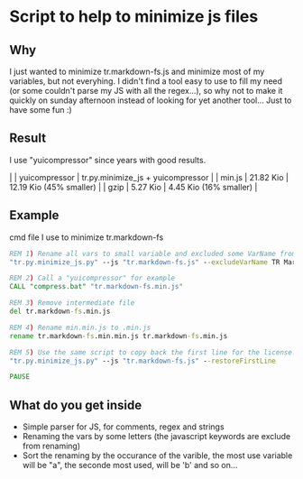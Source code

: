 # Script to help to minimize js files

## Why
I just wanted to minimize tr.markdown-fs.js and minimize most of my variables, but not everyhing.
I didn't find a tool easy to use to fill my need (or some couldn't parse my JS with all the regex...), so why not to make it quickly on sunday afternoon instead of looking for yet another tool...
Just to have some fun :)

## Result
I use "yuicompressor" since years with good results.

|        | yuicompressor | tr.py.minimize_js + yuicompressor |
| min.js | 21.82 Kio     | 12.19 Kio (45% smaller)           |
| gzip   | 5.27 Kio      | 4.45 Kio (16% smaller)            |

## Example
cmd file I use to minimize tr.markdown-fs

~~~cmd
REM 1) Rename all vars to small variable and excluded some VarName from renaming
"tr.py.minimize_js.py" --js "tr.markdown-fs.js" --excludeVarName TR MarkdownFS Debug MarkdownFSGlobal toHtml

REM 2) Call a "yuicompressor" for example
CALL "compress.bat" "tr.markdown-fs.min.js"

REM 3) Remove intermediate file
del tr.markdown-fs.min.js

REM 4) Rename min.min.js to .min.js
rename tr.markdown-fs.min.min.js tr.markdown-fs.min.js

REM 5) Use the same script to copy back the first line for the license.
"tr.py.minimize_js.py" --js "tr.markdown-fs.js" --restoreFirstLine

PAUSE
~~~

## What do you get inside
- Simple parser for JS, for comments, regex and strings
- Renaming the vars by some letters (the javascript keywords are exclude from renaming)
- Sort the renaming by the occurance of the varible, the most use variable will be "a", the seconde most used, will be 'b' and so on...